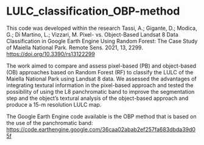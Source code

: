 # LULC_classification_OBP-method
This code was developed within the research Tassi, A.; Gigante, D.; Modica, G.; Di Martino, L.; Vizzari, M. Pixel- vs. Object-Based Landsat 8 Data Classification in Google Earth Engine Using Random Forest: The Case Study of Maiella National Park. Remote Sens. 2021, 13, 2299. https://doi.org/10.3390/rs13122299

The work aimed to compare and assess pixel-based (PB) and object-based (OB) approaches based on Random Forest (RF) to classify the LULC of the Maiella National Park using Landsat 8 data.
We assessed the advantages of integrating textural information in the pixel-based approach and tested the possibility of using the L8 panchromatic band to improve the segmentation step and the object’s textural analysis of the object-based approach and produce a 15-m resolution LULC map.


The Google Earth Engine code available is the OBP method that is based on the use of the panchromatic band:
https://code.earthengine.google.com/36caa02abab2ef257fa683dbda39d05f
